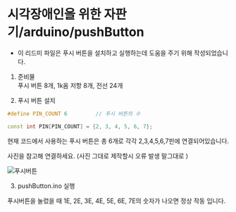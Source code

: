 # 시각장애인을 위한 자판기/arduino/pushButton
   * 이 리드미 파일은 푸시 버튼을 설치하고 실행하는데 도움을 주기 위해 작성되었습니다.
  
   1. 준비물   
   푸시 버튼 8개, 1k옴 저항 8개, 전선 24개

   2. 푸시 버튼 설치
   ```c++
   #define PIN_COUNT 6         // 푸시 버튼의 수

   const int PIN[PIN_COUNT] = {2, 3, 4, 5, 6, 7}; 
   ```
   현재 코드에서 사용하는 푸시 버튼은 총 6개로 각각 2,3,4,5,6,7핀에 연결되어있습니다. 
   
   사진을 참고해 연결하세요. (사진 그대로 제작할시 오류 발생 말그대로 )

![푸시버튼](https://user-images.githubusercontent.com/67812466/96615971-f1c33600-133c-11eb-92f4-07f6f6062b95.PNG)
    
   3. pushButton.ino 실행

   푸시버튼을 눌렀을 때 1E, 2E, 3E, 4E, 5E, 6E, 7E의 숫자가 나오면 정상 작동 입니다. 
